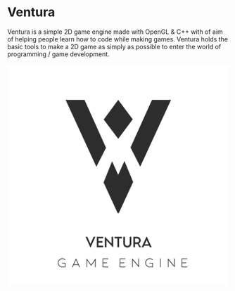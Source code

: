 # Ventura
Ventura is a simple 2D game engine made with OpenGL & C++ with of aim of helping people learn how to code while making games. Ventura holds the basic tools to make a 2D game as simply as possible to enter the world of programming / game development.

![](Ventura/ProductImages/VenturaLogoText.png)
